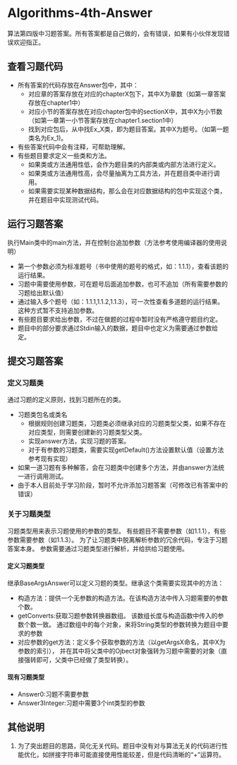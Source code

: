 # Algorithms-4th-Answer
算法第四版中习题答案。所有答案都是自己做的，会有错误，如果有小伙伴发现错误欢迎指正。

## 查看习题代码
- 所有答案的代码存放在Answer包中，其中：
    - 对应章的答案存放在对应的chapterX包下，其中X为章数（如第一章答案存放在chapter1中）
    - 对应小节的答案存放在对应chapter包中的sectionX中，其中X为小节数（如第一章第一小节答案存放在chapter1.section1中）
    - 找到对应包后，从中找Ex_X类，即为题目答案。其中X为题号。（如第一题类名为Ex_1)。
- 有些答案代码中会有注释，可帮助理解。
- 有些题目要求定义一些类和方法。
    - 如果类或方法通用性低，会作为题目类的内部类或内部方法进行定义。
    - 如果类或方法通用性高，会尽量抽离为工具方法，并在题目类中进行调用。
    - 如果需要实现某种数据结构，那么会在对应数据结构的包中实现这个类，并在题目中实现测试代码。

## 运行习题答案
执行Main类中的main方法，并在控制台追加参数（方法参考使用编译器的使用说明）
- 第一个参数必须为标准题号（书中使用的题号的格式，如：1.1.1），查看该题的运行结果。
- 习题中需要使用参数，可在题号后面追加参数，也可不追加（所有需要参数的习题给出默认值）
- 通过输入多个题号（如：1.1.1,1.1.2,1.1.3），可一次性查看多道题的运行结果。这种方式暂不支持追加参数。
- 有些题目要求给出参数，不过在做题的过程中暂时没有严格遵守题目约定。
- 题目中的部分要求通过Stdin输入的数据，题目中也定义为需要通过参数给定。

## 提交习题答案
### 定义习题类
通过习题的定义原则，找到习题所在的类。
- 习题类包名或类名
	- 根据规则创建习题类，习题类必须继承对应的习题类型父类，如果不存在对应类型，则需要创建新的习题类型父类。
	- 实现answer方法，实现习题的答案。
	- 对于有参数的习题类，需要实现getDefault()方法设置默认值（设置方法参考现有实现）
- 如果一道习题有多种解答，会在习题类中创建多个方法，并由answer方法统一进行调用测试。
- 由于本人目前处于学习阶段，暂时不允许添加习题答案（可修改已有答案中的错误）

### 关于习题类型
习题类型用来表示习题使用的参数的类型。
有些题目不需要参数（如1.1.1），有些参数需要参数（如1.1.3）。
为了让习题类中脱离解析参数的冗余代码，专注于习题答案本身。
参数需要通过习题类型进行解析，并给拱给习题使用。

#### 定义习题类型
继承BaseArgsAnswer可以定义习题的类型。继承这个类需要实现其中的方法：
- 构造方法：提供一个无参数的构造方法。在该构造方法中传入习题需要的参数个数。
- getConverts:获取习题参数转换器数组。
该数组长度与构造函数中传入的参数个数一致。
通过数组中的每个对象，来将String类型的参数转换为题目中要求的参数
- 对应参数的get方法：定义多个获取参数的方法（以getArgsX命名，其中X为参数的索引），
并在其中将父类中的Ojbect对象强转为习题中需要的对象（直接强转即可，父类中已经做了类型转换）。

#### 现有习题类型
- Answer0:习题不需要参数
- Answer3Integer:习题中需要3个int类型的参数

## 其他说明
1. 为了突出题目的思路，简化无关代码。题目中没有对与算法无关的代码进行性能优化，如拼接字符串可能直接使用性能较差，但是代码清晰的“+”运算符。